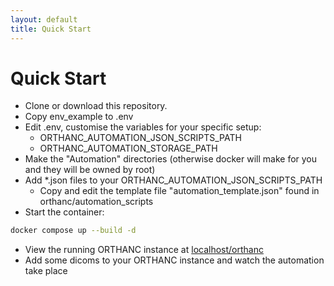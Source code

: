 ```yaml
---
layout: default
title: Quick Start
---
```


# Quick Start

- Clone or download this repository. 
- Copy env_example to .env
- Edit .env, customise the variables for your specific setup:
  - ORTHANC_AUTOMATION_JSON_SCRIPTS_PATH
  - ORTHANC_AUTOMATION_STORAGE_PATH
- Make the "Automation" directories (otherwise docker will make for you and they will be owned by root)
- Add *.json files to your ORTHANC_AUTOMATION_JSON_SCRIPTS_PATH 
  - Copy and edit the template file "automation_template.json" found in orthanc/automation_scripts 
- Start the container: 
```bash
docker compose up --build -d
```
- View the running ORTHANC instance at [localhost/orthanc](http://localhost/orthanc)
- Add some dicoms to your ORTHANC instance and watch the automation take place